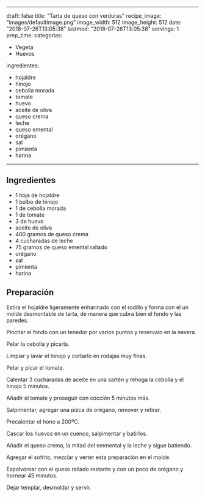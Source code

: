 
---
draft: false
title: "Tarta de queso con verduras"
recipe_image: "images/defaultImage.png"
image_width: 512
image_height: 512
date: "2018-07-26T13:05:38"
lastmod: "2018-07-26T13:05:38"
servings: 1
prep_time: 
categorias:
  - Vegeta
  - Huevos

ingredientes:
  - hojaldre
  - hinojo
  - cebolla morada
  - tomate
  - huevo
  - aceite de oliva
  - queso crema
  - leche
  - queso emental
  - orégano
  - sal
  - pimienta
  - harina
---

## Ingredientes
- 1 hoja de hojaldre
- 1 bulbo de hinojo
- 1  de cebolla morada
- 1  de tomate
- 3  de huevo
- aceite de oliva
- 400 gramos de queso crema
- 4 cucharadas de leche
- 75 gramos de queso emental rallado
- orégano
- sal
- pimienta
- harina

## Preparación
Estira el hojaldre ligeramente enharinado con el rodillo y forma con el un molde desmontable de tarta, de manera que cubra bien el fondo y las paredes.

Pinchar el fondo con un tenedor por varios puntos y reservalo en la nevera.

Pelar la cebolla y picarla.

Limpiar y lavar el hinojo y cortarlo en rodajas muy finas.

Pelar y picar el tomate.

Calentar 3 cucharadas de aceite en una sartén y rehoga la cebolla y el hinojo 5 minutos. 

Añadir el tomate y proseguir con cocción 5 minutos más.

Salpimentar, agregar una pizca de orégano, remover y retirar.

Precalentar el hono a 200ºC.

Cascar los huevos en un cuenco, salpimentar y batirlos.

Añadir el queso crema, la mitad del emmental y la leche y sigue batiendo.

Agregar el sofrito, mezclar y verter esta preparación en el molde.

Espolvorear con el queso rallado restante y con un poco de orégano y hornear 45 minutos.

Dejar templar, desmoldar y servir.



